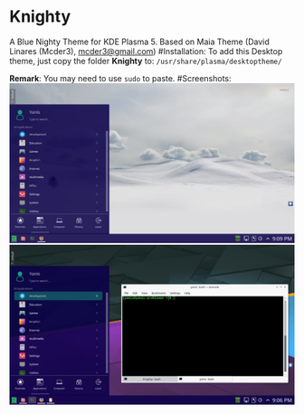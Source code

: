 # Knighty
A Blue Nighty Theme for KDE Plasma 5. Based on Maia Theme (David Linares (Mcder3), mcder3@gmail.com)
#Installation:
To add this Desktop theme, just copy the folder **Knighty** to: ```/usr/share/plasma/desktoptheme/```

**Remark**: You may need to use ```sudo``` to paste.
#Screenshots:
![alt tag](https://raw.githubusercontent.com/Yanis-Boussad/Knighty/master/Knighty/Screenshot_20160810_210922.png)
![alt tag](https://raw.githubusercontent.com/Yanis-Boussad/Knighty/master/Knighty/Screenshot_20160810_210647.png)

